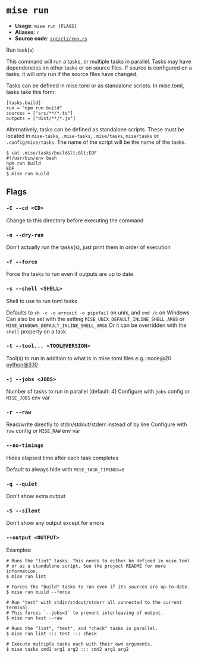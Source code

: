# `mise run`

- **Usage**: `mise run [FLAGS]`
- **Aliases**: `r`
- **Source code**: [`src/cli/run.rs`](https://github.com/jdx/mise/blob/main/src/cli/run.rs)

Run task(s)

This command will run a tasks, or multiple tasks in parallel.
Tasks may have dependencies on other tasks or on source files.
If source is configured on a tasks, it will only run if the source
files have changed.

Tasks can be defined in mise.toml or as standalone scripts.
In mise.toml, tasks take this form:

```
[tasks.build]
run = "npm run build"
sources = ["src/**/*.ts"]
outputs = ["dist/**/*.js"]
```

Alternatively, tasks can be defined as standalone scripts.
These must be located in `mise-tasks`, `.mise-tasks`, `.mise/tasks`, `mise/tasks` or
`.config/mise/tasks`.
The name of the script will be the name of the tasks.

```
$ cat .mise/tasks/build&lt;&lt;EOF
#!/usr/bin/env bash
npm run build
EOF
$ mise run build
```

## Flags

### `-C --cd <CD>`

Change to this directory before executing the command

### `-n --dry-run`

Don't actually run the tasks(s), just print them in order of execution

### `-f --force`

Force the tasks to run even if outputs are up to date

### `-s --shell <SHELL>`

Shell to use to run toml tasks

Defaults to `sh -c -o errexit -o pipefail` on unix, and `cmd /c` on Windows
Can also be set with the setting `MISE_UNIX_DEFAULT_INLINE_SHELL_ARGS` or `MISE_WINDOWS_DEFAULT_INLINE_SHELL_ARGS`
Or it can be overridden with the `shell` property on a task.

### `-t --tool... <TOOL@VERSION>`

Tool(s) to run in addition to what is in mise.toml files e.g.: node@20 python@3.10

### `-j --jobs <JOBS>`

Number of tasks to run in parallel
[default: 4]
Configure with `jobs` config or `MISE_JOBS` env var

### `-r --raw`

Read/write directly to stdin/stdout/stderr instead of by line
Configure with `raw` config or `MISE_RAW` env var

### `--no-timings`

Hides elapsed time after each task completes

Default to always hide with `MISE_TASK_TIMINGS=0`

### `-q --quiet`

Don't show extra output

### `-S --silent`

Don't show any output except for errors

### `--output <OUTPUT>`

Examples:

```
# Runs the "lint" tasks. This needs to either be defined in mise.toml
# or as a standalone script. See the project README for more information.
$ mise run lint

# Forces the "build" tasks to run even if its sources are up-to-date.
$ mise run build --force

# Run "test" with stdin/stdout/stderr all connected to the current terminal.
# This forces `--jobs=1` to prevent interleaving of output.
$ mise run test --raw

# Runs the "lint", "test", and "check" tasks in parallel.
$ mise run lint ::: test ::: check

# Execute multiple tasks each with their own arguments.
$ mise tasks cmd1 arg1 arg2 ::: cmd2 arg1 arg2
```
